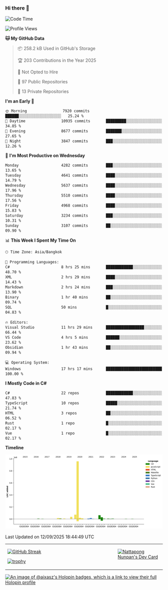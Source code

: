 ### Hi there 👋

<!--START_SECTION:waka-->
![Code Time](http://img.shields.io/badge/Code%20Time-2%2C569%20hrs%2029%20mins-blue)

![Profile Views](http://img.shields.io/badge/Profile%20Views-0-blue)

**🐱 My GitHub Data** 

> 📦 258.2 kB Used in GitHub's Storage 
 > 
> 🏆 203 Contributions in the Year 2025
 > 
> 🚫 Not Opted to Hire
 > 
> 📜 97 Public Repositories 
 > 
> 🔑 13 Private Repositories 
 > 
**I'm an Early 🐤** 

```text
🌞 Morning                7920 commits        ██████░░░░░░░░░░░░░░░░░░░   25.24 % 
🌆 Daytime                10935 commits       █████████░░░░░░░░░░░░░░░░   34.85 % 
🌃 Evening                8677 commits        ███████░░░░░░░░░░░░░░░░░░   27.65 % 
🌙 Night                  3847 commits        ███░░░░░░░░░░░░░░░░░░░░░░   12.26 % 
```
📅 **I'm Most Productive on Wednesday** 

```text
Monday                   4282 commits        ███░░░░░░░░░░░░░░░░░░░░░░   13.65 % 
Tuesday                  4641 commits        ████░░░░░░░░░░░░░░░░░░░░░   14.79 % 
Wednesday                5637 commits        ████░░░░░░░░░░░░░░░░░░░░░   17.96 % 
Thursday                 5510 commits        ████░░░░░░░░░░░░░░░░░░░░░   17.56 % 
Friday                   4968 commits        ████░░░░░░░░░░░░░░░░░░░░░   15.83 % 
Saturday                 3234 commits        ███░░░░░░░░░░░░░░░░░░░░░░   10.31 % 
Sunday                   3107 commits        ██░░░░░░░░░░░░░░░░░░░░░░░   09.90 % 
```


📊 **This Week I Spent My Time On** 

```text
🕑︎ Time Zone: Asia/Bangkok

💬 Programming Languages: 
C#                       8 hrs 25 mins       ████████████░░░░░░░░░░░░░   48.70 % 
XML                      2 hrs 29 mins       ████░░░░░░░░░░░░░░░░░░░░░   14.43 % 
Markdown                 2 hrs 24 mins       ███░░░░░░░░░░░░░░░░░░░░░░   13.90 % 
Binary                   1 hr 40 mins        ██░░░░░░░░░░░░░░░░░░░░░░░   09.74 % 
SQL                      50 mins             █░░░░░░░░░░░░░░░░░░░░░░░░   04.83 % 

🔥 Editors: 
Visual Studio            11 hrs 29 mins      █████████████████░░░░░░░░   66.44 % 
VS Code                  4 hrs 5 mins        ██████░░░░░░░░░░░░░░░░░░░   23.62 % 
Obsidian                 1 hr 43 mins        ██░░░░░░░░░░░░░░░░░░░░░░░   09.94 % 

💻 Operating System: 
Windows                  17 hrs 17 mins      █████████████████████████   100.00 % 
```

**I Mostly Code in C#** 

```text
C#                       22 repos            ████████████░░░░░░░░░░░░░   47.83 % 
TypeScript               10 repos            █████░░░░░░░░░░░░░░░░░░░░   21.74 % 
HTML                     3 repos             ██░░░░░░░░░░░░░░░░░░░░░░░   06.52 % 
Rust                     1 repo              █░░░░░░░░░░░░░░░░░░░░░░░░   02.17 % 
Vue                      1 repo              █░░░░░░░░░░░░░░░░░░░░░░░░   02.17 % 
```



**Timeline**

![Lines of Code chart](https://raw.githubusercontent.com/aixasz/aixasz/main/assets/bar_graph.png)


 Last Updated on 12/09/2025 18:44:49 UTC
<!--END_SECTION:waka-->

<table>
<tr>
<td width="70%" valign="top">
 
 [![GitHub Streak](http://github-readme-streak-stats.herokuapp.com?user=aixasz&theme=github-dark&hide_border=true&date_format=%5BY%20%5DM%20j)](https://git.io/streak-stats)

 [![trophy](https://github-profile-trophy.vercel.app/?username=aixasz&theme=onedark)](https://github.com/ryo-ma/github-profile-trophy)
 </td>
<td width="30%" valign="top">
 
<a href="https://app.daily.dev/aixasz"><img src="https://api.daily.dev/devcards/403207936e6547c9a85ea449e9f3abe8.png?r=re8" alt="Nattapong Nunpan's Dev Card"/></a>

 </td>
</tr>
</table>

[![An image of @aixasz's Holopin badges, which is a link to view their full Holopin profile](https://holopin.me/aixasz)](https://holopin.io/@aixasz)
 
